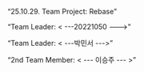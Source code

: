 “25.10.29. Team Project: Rebase"

“Team Leader: < ---20221050 --->”

“Team Leader: < ---박민서 --->”

“2nd Team Member: < --- 이승주 --- >”

